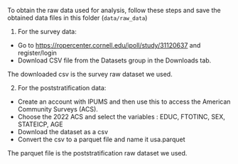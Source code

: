 To obtain the raw data used for analysis, follow these steps and save the obtained data files in this folder (`data/raw_data`)

1. For the survey data:
- Go to https://ropercenter.cornell.edu/ipoll/study/31120637 and register/login
- Download CSV file from the Datasets group in the Downloads tab.
  
The downloaded csv is the survey raw dataset we used. 

2. For the poststratification data:
- Create an account with IPUMS and then use this to access the American Community Surveys (ACS).
- Choose the 2022 ACS and select the variables : EDUC, FTOTINC, SEX, STATEICP, AGE
- Download the dataset as a csv
- Convert the csv to a parquet file and name it usa.parquet
  
The parquet file is the poststratification raw dataset we used.
